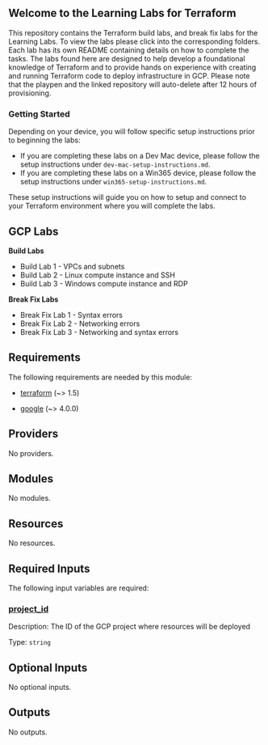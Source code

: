 ## Welcome to the Learning Labs for Terraform
This repository contains the Terraform build labs, and break fix labs for the Learning Labs. To view the labs please click into the corresponding folders. Each lab has its own README containing details on how to complete the tasks. The labs found here are designed to help develop a foundational knowledge of Terraform and to provide hands on experience with creating and running Terraform code to deploy infrastructure in GCP. Please note that the playpen and the linked repository will auto-delete after 12 hours of provisioning.

### Getting Started
Depending on your device, you will follow specific setup instructions prior to beginning the labs:
- If you are completing these labs on a Dev Mac device, please follow the setup instructions under `dev-mac-setup-instructions.md`.
- If you are completing these labs on a Win365 device, please follow the setup instructions under `win365-setup-instructions.md`.

These setup instructions will guide you on how to setup and connect to your Terraform environment where you will complete the labs.

## GCP Labs
**Build Labs**
* Build Lab 1 - VPCs and subnets
* Build Lab 2 - Linux compute instance and SSH
* Build Lab 3 - Windows compute instance and RDP

**Break Fix Labs**
* Break Fix Lab 1 - Syntax errors
* Break Fix Lab 2 - Networking errors
* Break Fix Lab 3 - Networking and syntax errors

<!-- BEGIN_TF_DOCS -->
## Requirements

The following requirements are needed by this module:

- <a name="requirement_terraform"></a> [terraform](#requirement\_terraform) (~> 1.5)

- <a name="requirement_google"></a> [google](#requirement\_google) (~> 4.0.0)

## Providers

No providers.

## Modules

No modules.

## Resources

No resources.

## Required Inputs

The following input variables are required:

### <a name="input_project_id"></a> [project\_id](#input\_project\_id)

Description: The ID of the GCP project where resources will be deployed

Type: `string`

## Optional Inputs

No optional inputs.

## Outputs

No outputs.
<!-- END_TF_DOCS -->